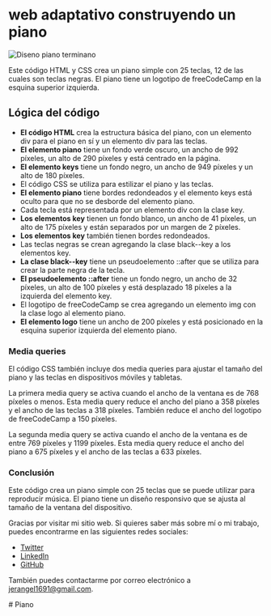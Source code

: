 
<h1>web adaptativo construyendo un piano</h1>

<img href="ImgPiano.jpg" alt="Diseno piano terminano">

Este código HTML y CSS crea un piano simple con 25 teclas, 12 de las cuales son teclas negras. El piano tiene un logotipo de freeCodeCamp en la esquina superior izquierda.

<h2>Lógica del código</h2>

<ul>
  <li><b>El código HTML</b> crea la estructura básica del piano, con un elemento div para el piano en sí y un elemento div para las teclas.</li>
  <li><b>El elemento piano</b> tiene un fondo verde oscuro, un ancho de 992 píxeles, un alto de 290 píxeles y está centrado en la página.</li>
  <li><b>El elemento keys</b> tiene un fondo negro, un ancho de 949 píxeles y un alto de 180 píxeles.</li>
  <li>El código CSS se utiliza para estilizar el piano y las teclas.</li>
  <li><b>El elemento piano</b> tiene bordes redondeados y el elemento keys está oculto para que no se desborde del elemento piano.</li>
  <li>Cada tecla está representada por un elemento div con la clase key.</li>
  <li><b>Los elementos key</b> tienen un fondo blanco, un ancho de 41 píxeles, un alto de 175 píxeles y están separados por un margen de 2 píxeles.</li>
  <li><b>Los elementos key</b> también tienen bordes redondeados.</li>
  <li>Las teclas negras se crean agregando la clase black--key a los elementos key.</li>
  <li><b>La clase black--key</b> tiene un pseudoelemento ::after que se utiliza para crear la parte negra de la tecla.</li>
  <li><b>El pseudoelemento ::after</b> tiene un fondo negro, un ancho de 32 píxeles, un alto de 100 píxeles y está desplazado 18 píxeles a la izquierda del elemento key.</li>
  <li>El logotipo de freeCodeCamp se crea agregando un elemento img con la clase logo al elemento piano.</li>
  <li><b>El elemento logo</b> tiene un ancho de 200 píxeles y está posicionado en la esquina superior izquierda del elemento piano.</li>
</ul>


<h3>Media queries</h3>

El código CSS también incluye dos media queries para ajustar el tamaño del piano y las teclas en dispositivos móviles y tabletas.

La primera media query se activa cuando el ancho de la ventana es de 768 píxeles o menos. Esta media query reduce el ancho del piano a 358 píxeles y el ancho de las teclas a 318 píxeles. También reduce el ancho del logotipo de freeCodeCamp a 150 píxeles.

La segunda media query se activa cuando el ancho de la ventana es de entre 769 píxeles y 1199 píxeles. Esta media query reduce el ancho del piano a 675 píxeles y el ancho de las teclas a 633 píxeles.

<h3>Conclusión</h3>

Este código crea un piano simple con 25 teclas que se puede utilizar para reproducir música. El piano tiene un diseño responsivo que se ajusta al tamaño de la ventana del dispositivo.

<footer>
  <p>
    Gracias por visitar mi sitio web. Si quieres saber más sobre mí o mi trabajo, puedes encontrarme en las siguientes redes sociales:
  </p>
  <ul>
    <li><a href="https://www.twitter.com/jerangel1">Twitter</a></li>
    <li><a href="https://www.linkedin.com/in/jerangel1/">LinkedIn</a></li>
    <li><a href="https://www.github.com/jerangel1">GitHub</a></li>
  </ul>
  <p>
    También puedes contactarme por correo electrónico a <a href="mailto:jerangel1691@gmail.com">jerangel1691@gmail.com</a>.
  </p>
</footer>

#   P i a n o 
 
 